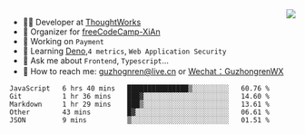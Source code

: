 <img align="right" src="https://github-readme-stats.vercel.app/api?username=guzhongren&show_icons=true&icon_color=805AD5&text_color=000&bg_color=ffffff&hide_title=true" />

- 👨‍💻  Developer at [ThoughtWorks](https://thoughtworks.com)
- 🏢 Organizer for [freeCodeCamp-XiAn](https://github.com/orgs/freeCodeCamp-XiAn)
- 🔭 Working on `Payment`
- 🌱 Learning [Deno](https://deno.land/),`4 metrics`,  `Web Application Security`
- 💬 Ask me about `Frontend`, `Typescript`...
- 🔎 How to reach me: [guzhognren@live.cn](guzhognren@live.cn) or [Wechat：GuzhongrenWX]()

<!--START_SECTION:waka-->
```text
JavaScript   6 hrs 40 mins   ███████████████▒░░░░░░░░░   60.76 % 
Git          1 hr 36 mins    ███▓░░░░░░░░░░░░░░░░░░░░░   14.60 % 
Markdown     1 hr 29 mins    ███▒░░░░░░░░░░░░░░░░░░░░░   13.61 % 
Other        43 mins         █▓░░░░░░░░░░░░░░░░░░░░░░░   06.61 % 
JSON         9 mins          ▒░░░░░░░░░░░░░░░░░░░░░░░░   01.51 % 
```
<!--END_SECTION:waka-->

